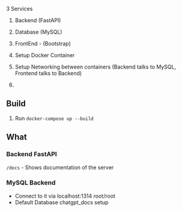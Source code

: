 3 Services
1. Backend (FastAPI)
2. Database (MySQL)
3. FrontEnd - (Bootstrap)


1. Setup Docker Container
2. Setup Networking between containers (Backend talks to MySQL, Frontend talks to Backend)
3.

## Build
1. Run `docker-compose up --build`


## What


### Backend FastAPI

`/docs` - Shows documentation of the server

### MySQL Backend
- Connect to it via localhost:1314 root/root
- Default Database chatgpt_docs setup

